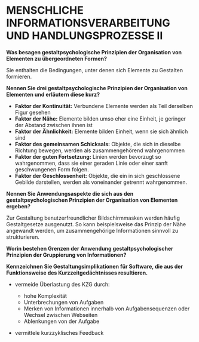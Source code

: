 # MENSCHLICHE INFORMATIONSVERARBEITUNG UND HANDLUNGSPROZESSE II

**Was besagen gestaltpsychologische Prinzipien der Organisation von Elementen zu übergeordneten Formen?**

Sie enthalten die Bedingungen, unter denen sich Elemente zu Gestalten formieren.

**Nennen Sie drei gestaltpsychologische Prinzipien der Organisation von Elementen und erläutern diese kurz?**

- **Faktor der Kontinuität:** Verbundene Elemente werden als Teil derselben Figur gesehen
- **Faktor der Nähe:** Elemente bilden umso eher eine Einheit, je geringer der Abstand zwischen ihnen ist
- **Faktor der Ähnlichkeit:** Elemente bilden Einheit, wenn sie sich ähnlich sind
- **Faktor des gemeinsamen Schicksals:** Objekte, die sich in dieselbe Richtung bewegen, werden als zusammengehörend wahrgenommen
- **Faktor der guten Fortsetzung:** Linien werden bevorzugt so wahrgenommen, dass sie einer geraden Linie oder einer sanft geschwungenen Form folgen.
- **Faktor der Geschlossenheit:** Objekte, die ein in sich geschlossene Gebilde darstellen, werden als voneinander getrennt wahrgenommen.

**Nennen Sie Anwendungsaspekte die sich aus den gestaltpsychologischen Prinzipien der Organisation von Elementen ergeben?**

Zur Gestaltung benutzerfreundlicher Bildschirmmasken werden häufig Gestaltgesetze ausgenutzt. So kann beispielsweise das Prinzip der Nähe angewandt werden, um zusammengehörige Informationen sinnvoll zu strukturieren.

**Worin bestehen Grenzen der Anwendung gestaltpsychologischer Prinzipien der Gruppierung von Informationen?**

**Kennzeichnen Sie Gestaltungsimplikationen für Software, die aus der Funktionsweise des Kurzzeitgedächtnisses resultieren.**

- vermeide Überlastung des KZG durch:
  - hohe Komplexität
  - Unterbrechungen von Aufgaben
  - Merken von Informationen innerhalb von Aufgabensequenzen oder Wechsel zwischen Webseiten
  - Ablenkungen von der Aufgabe

- vermittele kurzzyklisches Feedback

